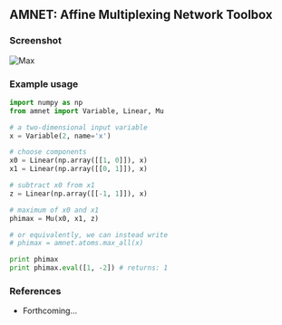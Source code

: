 ## AMNET: Affine Multiplexing Network Toolbox

### Screenshot
![Max](https://raw.githubusercontent.com/ipapusha/amnet/master/doc/vis/max.gv.png)

### Example usage
```python
import numpy as np
from amnet import Variable, Linear, Mu

# a two-dimensional input variable
x = Variable(2, name='x')

# choose components
x0 = Linear(np.array([[1, 0]]), x)
x1 = Linear(np.array([[0, 1]]), x)

# subtract x0 from x1
z = Linear(np.array([[-1, 1]]), x)

# maximum of x0 and x1
phimax = Mu(x0, x1, z)

# or equivalently, we can instead write
# phimax = amnet.atoms.max_all(x)

print phimax
print phimax.eval([1, -2]) # returns: 1
```

### References
* Forthcoming...
